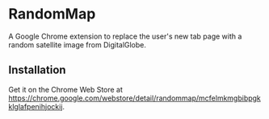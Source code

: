 # RandomMap

A Google Chrome extension to replace the user's new tab page with a random
satellite image from DigitalGlobe.

## Installation

Get it on the Chrome Web Store at https://chrome.google.com/webstore/detail/randommap/mcfelmkmgbibpgkklglafpenihjockij.
